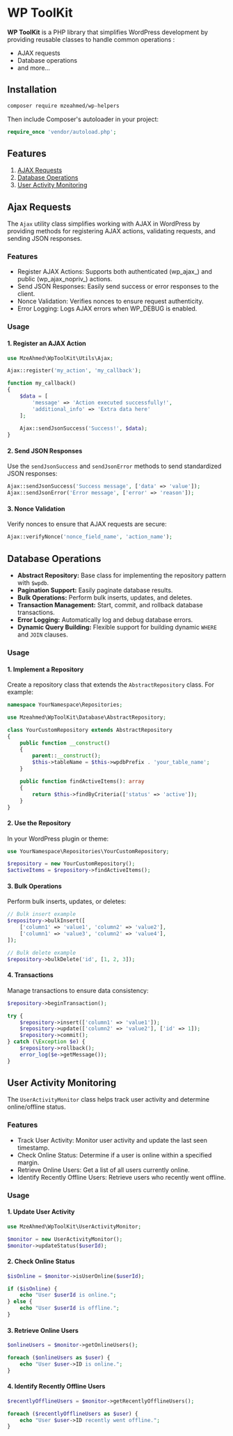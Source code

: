 # WP ToolKit

**WP ToolKit** is a PHP library that simplifies WordPress development by providing reusable classes to handle common operations :

- AJAX requests
- Database operations
- and more...

## Installation

```bash
composer require mzeahmed/wp-helpers
```
Then include Composer's autoloader in your project:

```php
require_once 'vendor/autoload.php';
```

## Features
1. [AJAX Requests](#ajax-requests)
2. [Database Operations](#database-operations)
3. [User Activity Monitoring](#user-activity-monitoring)

## Ajax Requests

The `Ajax` utility class simplifies working with AJAX in WordPress by providing methods for registering AJAX actions, validating requests, and sending JSON responses.

### Features

- Register AJAX Actions: Supports both authenticated (wp_ajax_) and public (wp_ajax_nopriv_) actions.
- Send JSON Responses: Easily send success or error responses to the client.
- Nonce Validation: Verifies nonces to ensure request authenticity.
- Error Logging: Logs AJAX errors when WP_DEBUG is enabled.

### Usage

#### 1. Register an AJAX Action

```php
use MzeAhmed\WpToolKit\Utils\Ajax;

Ajax::register('my_action', 'my_callback');

function my_callback()
{
    $data = [
        'message' => 'Action executed successfully!',
        'additional_info' => 'Extra data here'
    ];
    
    Ajax::sendJsonSuccess('Success!', $data);
}
```

#### 2. Send JSON Responses

Use the `sendJsonSuccess` and `sendJsonError` methods to send standardized JSON responses:

```php
Ajax::sendJsonSuccess('Success message', ['data' => 'value']);
Ajax::sendJsonError('Error message', ['error' => 'reason']);
```

#### 3. Nonce Validation

Verify nonces to ensure that AJAX requests are secure:

```php
Ajax::verifyNonce('nonce_field_name', 'action_name');
```

## Database Operations

- **Abstract Repository:** Base class for implementing the repository pattern with `$wpdb`.
- **Pagination Support:** Easily paginate database results.
- **Bulk Operations:** Perform bulk inserts, updates, and deletes.
- **Transaction Management:** Start, commit, and rollback database transactions.
- **Error Logging:** Automatically log and debug database errors.
- **Dynamic Query Building:** Flexible support for building dynamic `WHERE` and `JOIN` clauses.

### Usage

#### 1. Implement a Repository

Create a repository class that extends the `AbstractRepository` class. For example:

```php
namespace YourNamespace\Repositories;

use Mzeahmed\WpToolKit\Database\AbstractRepository;

class YourCustomRepository extends AbstractRepository
{
    public function __construct()
    {
        parent::__construct();
        $this->tableName = $this->wpdbPrefix . 'your_table_name';
    }

    public function findActiveItems(): array
    {
        return $this->findByCriteria(['status' => 'active']);
    }
}
```

#### 2. Use the Repository

In your WordPress plugin or theme:

```php
use YourNamespace\Repositories\YourCustomRepository;

$repository = new YourCustomRepository();
$activeItems = $repository->findActiveItems();
```
#### 3. Bulk Operations

Perform bulk inserts, updates, or deletes:

```php
// Bulk insert example
$repository->bulkInsert([
    ['column1' => 'value1', 'column2' => 'value2'],
    ['column1' => 'value3', 'column2' => 'value4'],
]);

// Bulk delete example
$repository->bulkDelete('id', [1, 2, 3]);
```

#### 4. Transactions

Manage transactions to ensure data consistency:

```php
$repository->beginTransaction();

try {
    $repository->insert(['column1' => 'value1']);
    $repository->update(['column2' => 'value2'], ['id' => 1]);
    $repository->commit();
} catch (\Exception $e) {
    $repository->rollback();
    error_log($e->getMessage());
}
```

## User Activity Monitoring

The `UserActivityMonitor` class helps track user activity and determine online/offline status.

### Features

- Track User Activity: Monitor user activity and update the last seen timestamp.
- Check Online Status: Determine if a user is online within a specified margin.
- Retrieve Online Users: Get a list of all users currently online.
- Identify Recently Offline Users: Retrieve users who recently went offline.

### Usage

#### 1. Update User Activity

```php
use MzeAhmed\WpToolKit\UserActivityMonitor;

$monitor = new UserActivityMonitor();
$monitor->updateStatus($userId);
```

#### 2. Check Online Status

```php
$isOnline = $monitor->isUserOnline($userId);

if ($isOnline) {
    echo "User $userId is online.";
} else {
    echo "User $userId is offline.";
}
```

#### 3. Retrieve Online Users

```php
$onlineUsers = $monitor->getOnlineUsers();

foreach ($onlineUsers as $user) {
    echo "User $user->ID is online.";
}
```

#### 4. Identify Recently Offline Users

```php
$recentlyOfflineUsers = $monitor->getRecentlyOfflineUsers();

foreach ($recentlyOfflineUsers as $user) {
    echo "User $user->ID recently went offline.";
}
```